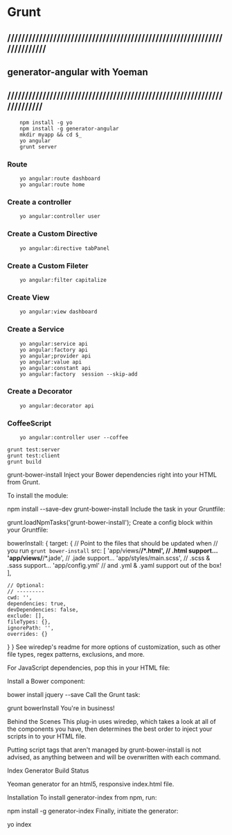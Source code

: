 Grunt
======

## ////////////////////////////////////////////////////////////////////////
##  generator-angular with Yoeman 
## ///////////////////////////////////////////////////////////////////////

```
	npm install -g yo
	npm install -g generator-angular
	mkdir myapp && cd $_
	yo angular
	grunt server 
```
### Route 
```
	yo angular:route dashboard 
	yo angular:route home 
```
### Create a controller 
```
	yo angular:controller user 
```
### Create a Custom Directive 
```
	yo angular:directive tabPanel
```	
### Create a Custom Fileter
```
	yo angular:filter capitalize

```
### Create View 
```
	yo angular:view dashboard 
```
### Create a Service 
```
	yo angular:service api 
	yo angular:factory api 
	yo angular;provider api 
	yo angular:value api 
	yo angular:constant api 
	yo angular:factory  session --skip-add
```
### Create a Decorator 
```
	yo angular:decorator api 
```
### CoffeeScript 
```
	yo angular:controller user --coffee 
```

```
grunt test:server
grunt test:client
grunt build 
```


grunt-bower-install
Inject your Bower dependencies right into your HTML from Grunt.

To install the module:

npm install --save-dev grunt-bower-install
Include the task in your Gruntfile:

grunt.loadNpmTasks('grunt-bower-install');
Create a config block within your Gruntfile:

bowerInstall: {
  target: {
    // Point to the files that should be updated when
    // you run `grunt bower-install`
    src: [
      'app/views/**/*.html',   // .html support...
      'app/views/**/*.jade',   // .jade support...
      'app/styles/main.scss',  // .scss & .sass support...
      'app/config.yml'         // and .yml & .yaml support out of the box!
    ],
 
    // Optional:
    // ---------
    cwd: '',
    dependencies: true,
    devDependencies: false,
    exclude: [],
    fileTypes: {},
    ignorePath: '',
    overrides: {}
  }
}
See wiredep's readme for more options of customization, such as other file types, regex patterns, exclusions, and more.

For JavaScript dependencies, pop this in your HTML file:

<!-- bower:js -->
<!-- endbower -->
Install a Bower component:

bower install jquery --save
Call the Grunt task:

grunt bowerInstall
You're in business!

<!-- bower:js -->
<script src="bower_components/jquery/jquery.js"></script>
<!-- endbower -->
Behind the Scenes
This plug-in uses wiredep, which takes a look at all of the components you have, then determines the best order to inject your scripts in to your HTML file.

Putting script tags that aren't managed by grunt-bower-install is not advised, as anything between <!-- bower:js --> and <!-- endbower --> will be overwritten with each command.

Index Generator
Build Status

Yeoman generator for an html5, responsive index.html file.

Installation
To install generator-index from npm, run:

npm install -g generator-index
Finally, initiate the generator:

yo index

